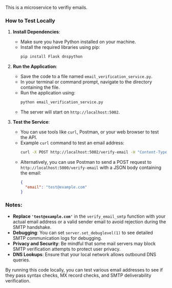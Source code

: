 This is a microservice to verifiy emails.

### How to Test Locally

1. **Install Dependencies**:
   - Make sure you have Python installed on your machine.
   - Install the required libraries using pip:
     ```bash
     pip install Flask dnspython
     ```

2. **Run the Application**:
   - Save the code to a file named `email_verification_service.py`.
   - In your terminal or command prompt, navigate to the directory containing the file.
   - Run the application using:
     ```bash
     python email_verification_service.py
     ```
   - The server will start on `http://localhost:5002`.

3. **Test the Service**:
   - You can use tools like `curl`, Postman, or your web browser to test the API.
   - Example `curl` command to test an email address:
     ```bash
     curl -X POST http://localhost:5002/verify-email -H "Content-Type: application/json" -d '{"email": "test@example.com"}'
     ```
   - Alternatively, you can use Postman to send a POST request to `http://localhost:5000/verify-email` with a JSON body containing the email:
     ```json
     {
       "email": "test@example.com"
     }
     ```

### Notes:
- **Replace `'test@example.com'`** in the `verify_email_smtp` function with your actual email address or a valid sender email to avoid rejection during the SMTP handshake.
- **Debugging**: You can set `server.set_debuglevel(1)` to see detailed SMTP communication logs for debugging.
- **Privacy and Security**: Be mindful that some mail servers may block SMTP verification attempts to protect user privacy.
- **DNS Lookups**: Ensure that your local network allows outbound DNS queries.

By running this code locally, you can test various email addresses to see if they pass syntax checks, MX record checks, and SMTP deliverability verification.
